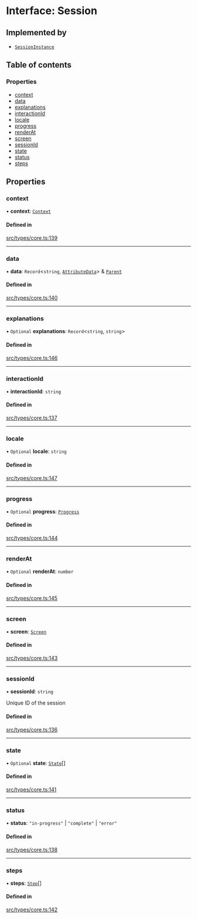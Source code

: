# Interface: Session

## Implemented by

- [`SessionInstance`](../wiki/SessionInstance)

## Table of contents

### Properties

- [context](../wiki/Session#context)
- [data](../wiki/Session#data)
- [explanations](../wiki/Session#explanations)
- [interactionId](../wiki/Session#interactionid)
- [locale](../wiki/Session#locale)
- [progress](../wiki/Session#progress)
- [renderAt](../wiki/Session#renderat)
- [screen](../wiki/Session#screen)
- [sessionId](../wiki/Session#sessionid)
- [state](../wiki/Session#state)
- [status](../wiki/Session#status)
- [steps](../wiki/Session#steps)

## Properties

### context

• **context**: [`Context`](../wiki/Context)

#### Defined in

[src/types/core.ts:139](https://github.com/decisively-io/interview-sdk/blob/8f7e4477d688e71f550587a1ff3e071ac92d0276/src/types/core.ts#L139)

___

### data

• **data**: `Record`\<`string`, [`AttributeData`](../wiki/AttributeData)\> & [`Parent`](../wiki/Parent)

#### Defined in

[src/types/core.ts:140](https://github.com/decisively-io/interview-sdk/blob/8f7e4477d688e71f550587a1ff3e071ac92d0276/src/types/core.ts#L140)

___

### explanations

• `Optional` **explanations**: `Record`\<`string`, `string`\>

#### Defined in

[src/types/core.ts:146](https://github.com/decisively-io/interview-sdk/blob/8f7e4477d688e71f550587a1ff3e071ac92d0276/src/types/core.ts#L146)

___

### interactionId

• **interactionId**: `string`

#### Defined in

[src/types/core.ts:137](https://github.com/decisively-io/interview-sdk/blob/8f7e4477d688e71f550587a1ff3e071ac92d0276/src/types/core.ts#L137)

___

### locale

• `Optional` **locale**: `string`

#### Defined in

[src/types/core.ts:147](https://github.com/decisively-io/interview-sdk/blob/8f7e4477d688e71f550587a1ff3e071ac92d0276/src/types/core.ts#L147)

___

### progress

• `Optional` **progress**: [`Progress`](../wiki/Progress)

#### Defined in

[src/types/core.ts:144](https://github.com/decisively-io/interview-sdk/blob/8f7e4477d688e71f550587a1ff3e071ac92d0276/src/types/core.ts#L144)

___

### renderAt

• `Optional` **renderAt**: `number`

#### Defined in

[src/types/core.ts:145](https://github.com/decisively-io/interview-sdk/blob/8f7e4477d688e71f550587a1ff3e071ac92d0276/src/types/core.ts#L145)

___

### screen

• **screen**: [`Screen`](../wiki/Screen)

#### Defined in

[src/types/core.ts:143](https://github.com/decisively-io/interview-sdk/blob/8f7e4477d688e71f550587a1ff3e071ac92d0276/src/types/core.ts#L143)

___

### sessionId

• **sessionId**: `string`

Unique ID of the session

#### Defined in

[src/types/core.ts:136](https://github.com/decisively-io/interview-sdk/blob/8f7e4477d688e71f550587a1ff3e071ac92d0276/src/types/core.ts#L136)

___

### state

• `Optional` **state**: [`State`](../wiki/State)[]

#### Defined in

[src/types/core.ts:141](https://github.com/decisively-io/interview-sdk/blob/8f7e4477d688e71f550587a1ff3e071ac92d0276/src/types/core.ts#L141)

___

### status

• **status**: ``"in-progress"`` \| ``"complete"`` \| ``"error"``

#### Defined in

[src/types/core.ts:138](https://github.com/decisively-io/interview-sdk/blob/8f7e4477d688e71f550587a1ff3e071ac92d0276/src/types/core.ts#L138)

___

### steps

• **steps**: [`Step`](../wiki/Step)[]

#### Defined in

[src/types/core.ts:142](https://github.com/decisively-io/interview-sdk/blob/8f7e4477d688e71f550587a1ff3e071ac92d0276/src/types/core.ts#L142)

